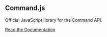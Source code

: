 ## Command.js

Official JavaScript library for the Command API.

[Read the Documentation](https://portal.oncommand.io/docs/command-js/0.43.0/introduction)